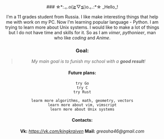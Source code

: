 <center>
###  ☆*:.｡.o(≧▽≦)o.｡.:*☆ _Hello_!


I'm a 11 grades  student from Russia. I like make interesting things that 
help me with work on my PC. Now I'm learning popular language - Python. 
I am trying to learn more about Unix systems. I would like to make
a lot of things but I do not have time and skills for it. So as I am 
_vimer_, _pythonieer_, man who like _coding_ and _Anime_. 



### Goal:
>_My main goal is to funish my school with a **good result**!_


#### Future plans:

    try Go
    try C
    try Rust

    learm more algorithms, math, geometry, vectors
    learn more about vim, vimscript
    learn more about Unix systems


#### Contacts:

**Vk:** _https://vk.com/kingkraiven_
**Mail:** _greasha46@gmail.com_
</center>
